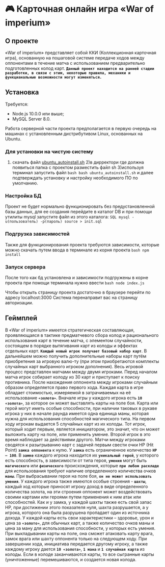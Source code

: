 # :video_game: Карточная онлайн игра «War of imperium»
## О проекте 
«War of imperium» представляет собой ККИ (Коллекционная карточная игра), основанную на пошаговой системе передаче ходов между оппонентами в течение матча с использованием предварительно подготовленных колод карт. 
**`Данный проект находится на ранней стадии разработки, в связи с этим, некоторые правила, механики и функцианальные возможности могут изменяться.`**
## Установка

Требуется:
 - Node.js 10.0.0 или выше;
 - MySQL Server 8.0.

Работа серверной части проекта предполагается в первую очередь на машинах с установленным дистрибутивом Linux, основанных на Ubuntu.
### Для установки на чистую систему
1) скачать файл [ubuntu_autoinstall.sh](https://raw.githubusercontent.com/Lexa307/cardgame/master/deploy/ubuntu_autoinstall.sh)
2)в дирректори где должна появиться папка с проектом разместить файл sh
3)используя терминал запустить файл ```bash bash ubuntu_autoinstall.sh``` и далее подтверждать установку и настройку необходимого ПО по умолчанию.

### Настройка БД

Проект не будет нормально функционировать без предустановленной базы данных, для ее создания перейдите в каталог DB и при помощи утилиты mysql запустите файл из этого каталога: ```SQL mysql -u(пользователь) -p(пароль) source > init.sql```

### Подгрузка зависимостей

Также для функционирования проекта требуются зависимости, которые можно скачать путем ввода в терминале из корня проекта ```bash npm install```

### Запуск сервера
После того как бд установлена и зависимости подгружены в корне проекта при помощи терминала нужно ввести ```bash node index.js```

Чтобы открыть страницу проекта достаточно в браузере перейти по адресу localhost:3000 
Система перенаправит вас на страницу авторизации.

## Геймплей
В «War of imperium» имеется стратегическая составляющая, проявляющаяся в тактике предматчевого сбора колод и рационального использования карт в течение матча, с элементом случайности, состоящем в порядке вытягивания карт из колоды и эффектах отдельных карт.
**`Каждый новый игрок получает базовый набор карт`**. В дальнейшем можно получить дополнительные наборы карт путём приобретения за игровую валю-ту (при этом приобретаются комплекты случайных карт выбранного игроком дополнения). 
Весь игровой процесс представлен матчами между двумя игроками. Перед началом матча игрок собирает колоду из 30 карт и приступает к поиску противника. После нахождения оппонента между игроками случайным образом определяется право первого хода. Каждая карта в игре обладает стоимостью, измеряемой в затрачиваемых на её использование **`«золота»`**. 
Вначале игры у каждого игрока есть **`10 «золота»`**, за которое он может выставлять карты на поле боя. Карта или герой могут иметь особые способности, при наличии таковых в рукаве игрока у них в начале раунда имеется одна единица маны, которая нужна для использования способностей магического типа. На первом ходу игрокам выдается 5 случайных карт из их колоды. Тот игрок, который ходит первым, является инициатором, это значит, что он может выложить карту на поле, или применить умение. Второй игрок в это время наблюдает за действиями другого. Матчи между игроками сводятся к разыгрыванию карт с задачей первым свести очки HP (Hit Point) **`замка оппонента`** к нулю. У **`замка`** есть ограниченное количество **`HP – 100`**. В **`замке`** каждого игрока находится их **`уникальный герой`**, у которого есть способность, в зависимости от типа героя, **`умения`** могут быть **`магического`** или **`физического`** происхождения, которые **`при любом раскладе`** для использования требуют наличие определенного количества очков **`маны`**. При выбрасывании героя на поле боя, **`он не может использовать умения`**. 
У каждого игрока также имеются особые строения - **`шахты`**, каждый ход которые приносят игроку доход в виде определенного количества золота, на эти строения оппонент может воздействовать своими картами или героями путем применения к ним атак или способностей. Как и у замка, у каждой шахты также есть свой запас HP, при достижении этого показателя нуля, шахта разрушается, а у игрока, которого она была разрушена пропадает один из источника дохода.
У каждой карты есть свои характеристики – здоровье, урон и цена за **`«золото»`**, для обычных карт, а также количество очков маны и цена за ману для использования способности, у которых есть умения. При выкладывании карты на поле, она сможет атаковать карту врага, замок врага или шахту оппонента только на следующем ходу. При завершении хода, инициатива передается другому игроку, а также каждому игроку дается **`10 «золота»`**, **`1 мана`** и **`1 случайная карта`** из колоды. Если в колоде заканчиваются карты, то все сыгранные карты (уничтоженные) перемешиваются, и создается новая колода.

